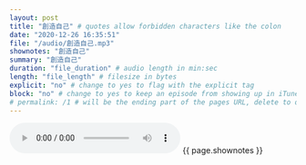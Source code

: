 ```yaml
---
layout: post
title: "創造自己" # quotes allow forbidden characters like the colon
date: "2020-12-26 16:35:51"
file: "/audio/創造自己.mp3"
shownotes: "創造自己"
summary: "創造自己"
duration: "file_duration" # audio length in min:sec
length: "file_length" # filesize in bytes
explicit: "no" # change to yes to flag with the explicit tag
block: "no" # change to yes to keep an episode from showing up in iTunes
# permalink: /1 # will be the ending part of the pages URL, delete to default to the title
---
```


<audio controls>
<source src="{{site.url}}{{site.baseurl}}{{ page.file }}" type="audio/x-mp3">
Your browser does not support the audio element.
</audio>
{{ page.shownotes }}
